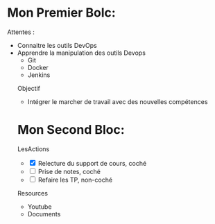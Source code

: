 # Mon Premier Bolc: 

<p>Attentes : </p>
<ul>
    <li> Connaitre les outils DevOps </li>
    <li> Apprendre la manipulation des outils Devops
        <ul>
	    <li>Git</li>
	    <li>Docker</li>
	    <li>Jenkins</li>
 </ul>    

<p> Objectif </p>
<ul>
    <li> Intégrer le marcher de travail avec des nouvelles compétences</li>

</ul>

# Mon Second Bloc:

<P> LesActions</P>
<ul>
    <li>
        <label>
            <input type="checkbox"  checked> 
            Relecture du support de cours, coché
        </label>
    </li>
    <li>
        <label>
            <input type="checkbox">
            Prise de notes, coché
        </label>
    </li>
    <li>
        <label>
            <input type="checkbox">
            Refaire les TP, non-coché
        </label>
    </li>
</ul>
<P> Resources</P>
<ul>
	<li>Youtube</li>
        <li>Documents</li>
</ul>        


